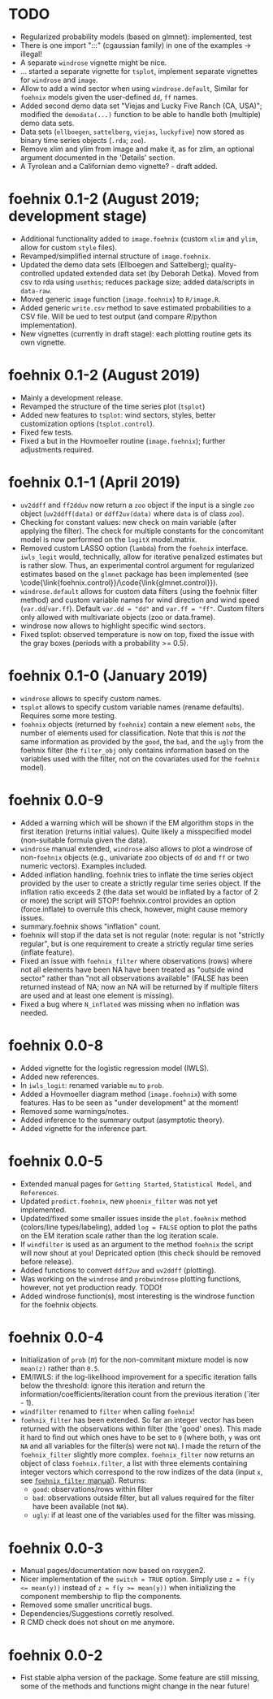 
# TODO

* Regularized probability models (based on glmnet): implemented, test
* There is one import ":::" (cgaussian family) in one of the
  examples -> illegal!
* A separate `windrose` vignette might be nice.
* ... started a separate vignette for `tsplot`, implement separate
    vignettes for `windrose` and `image`.
* Allow to add a wind sector when using `windrose.default`, 
  Similar for `foehnix` models given the user-defined `dd`, `ff`
  names.
* Added second demo data set "Viejas and Lucky Five Ranch (CA, USA)";
    modified the `demodata(...)` function to be able to handle both
    (multiple) demo data sets.
* Data sets (`ellboegen`, `sattelberg`, `viejas`, `luckyfive`) now stored
    as binary time series objects (`.rda`; `zoo`).
* Remove xlim and ylim from image and make it, as for zlim, an optional
    argument documented in the 'Details' section.
* A Tyrolean and a Californian demo vignette? - draft added.

# foehnix 0.1-2 (August 2019; development stage)

* Additional functionality added to `image.foehnix` (custom `xlim` and `ylim`,
    allow for custom `style` files).
* Revamped/simplified internal structure of `image.foehnix`.
* Updated the demo data sets (Ellboegen and Sattelberg); quality-controlled
    updated extended data set (by Deborah Detka). Moved from csv to rda
    using `usethis`; reduces package size; added data/scripts in `data-raw`.
* Moved generic `image` function (`image.foehnix`) to `R/image.R`.
* Added generic `write.csv` method to save estimated probabilities to a CSV file.
    Will be ued to test output (and compare _R_/python implementation).
* New vignettes (currently in draft stage): each plotting routine gets its own
    vignette.

# foehnix 0.1-2 (August 2019)

* Mainly a development release.
* Revamped the structure of the time series plot (`tsplot`)
* Added new features to `tsplot`: wind sectors, styles, better customization options
    (`tsplot.control`).
* Fixed few tests.
* Fixed a but in the Hovmoeller routine (`image.foehnix`); further adjustments
    required.

# foehnix 0.1-1 (April 2019)

* `uv2ddff` and `ff2dduv` now return a `zoo` object if the input
    is a single `zoo` object (`uv2ddff(data)` or `ddff2uv(data)` where `data`
    is of class `zoo`).
* Checking for constant values: new check on main variable (after applying
    the filter). The check for multiple constants for the concomitant model
    is now performed on the `logitX` model.matrix.
* Removed custom LASSO option (`lambda`) from the `foehnix` interface.
    `iwls_logit` would, technically, allow for iterative penalized
    estimates but is rather slow. Thus, an experimental control argument
    for regularized estimates based on the `glmnet` package has been
    implemented (see \code{\link{foehnix.control}}/\code{\link{glmnet.control}}).
* `windrose.default` allows for custom data filters (using the foehnix filter
    method) and custom variable names for wind direction and wind speed
    (`var.dd`/`var.ff`). Default `var.dd = "dd"` and `var.ff = "ff"`.
    Custom filters only allowed with multivariate objects (zoo or data.frame).
* windrose now allows to highlight specific wind sectors.
* Fixed tsplot: observed temperature is now on top, fixed the issue with the
    gray boxes (periods with a probability >= 0.5).

# foehnix 0.1-0 (January 2019)

* `windrose` allows to specify custom names.
* `tsplot` allows to specify custom variable names (rename defaults).
   Requires some more testing.
* `foehnix` objects (returned by `foehnix`) contain a new element
   `nobs`, the number of elements used for classification.
   Note that this is _not_ the same information as provided by
   the `good`, the `bad`, and the `ugly` from the foehnix filter
   (the `filter_obj` only contains information based on the variables
   used with the filter, not on the covariates used for the `foehnix`
   model).

# foehnix 0.0-9

* Added a warning which will be shown if the EM algorithm stops
  in the first iteration (returns initial values). Quite likely
  a misspecified model (non-suitable formula given the data).
* `windrose` manual extended, `windrose` also allows to plot a windrose
  of non-`foehnix` objects (e.g., univariate zoo objects of `dd` and `ff`
  or two numeric vectors). Examples included.
* Added inflation handling. foehnix tries to inflate the time series
  object provided by the user to create a strictly regular time series
  object. If the inflation ratio exceeds 2 (the data set would be inflated
  by a factor of 2 or more) the script will STOP! foehnix.control provides
  an option (force.inflate) to overrule this check, however, might cause
  memory issues.
* summary.foehnix shows "inflation" count.
* foehnix will stop if the data set is not regular (note: regular is not
  "strictly regular", but is one requirement to create a strictly regular
  time series (inflate feature).
* Fixed an issue with `foehnix_filter` where observations (rows) where not
  all elements have been NA have been treated as "outside wind sector"
  rather than "not all observations available" (FALSE has been returned
  instead of NA; now an NA will be returned by if multiple filters are
  used and at least one element is missing).
* Fixed a bug where `N_inflated` was missing when no inflation was needed.

# foehnix 0.0-8

* Added vignette for the logistic regression model (IWLS).
* Added new references.
* In `iwls_logit`: renamed variable `mu` to `prob`.
* Added a Hovmoeller diagram method (`image.foehnix`) with some
  features. Has to be seen as "under development" at the moment!
* Removed some warnings/notes.
* Added inference to the summary output (asymptotic theory).
* Added vignette for the inference part.

# foehnix 0.0-5

* Extended manual pages for `Getting Started`, `Statistical Model`,
  and `References`.
* Updated `predict.foehnix`, new `phoenix_filter` was not yet implemented.
* Updated/fixed some smaller issues inside the `plot.foehnix` method
  (colors/line types/labeling), added `log = FALSE` option to plot the
  paths on the EM iteration scale rather than the log iteration scale.
* If `windfilter` is used as an argument to the method `foehnix` the
  script will now shout at you! Depricated option (this check should
  be removed before release).
* Added functions to convert `ddff2uv` and `uv2ddff` (plotting).
* Was working on the `windrose` and `probwindrose` plotting functions,
  however, not yet production ready. TODO!
* Added windrose function(s), most interesting is the windrose function
  for the foehnix objects.

# foehnix 0.0-4

* Initialization of `prob` ($\pi$) for the non-commitant mixture model
  is now `mean(z)` rather than `0.5`.
* EM/IWLS: if the log-likelihood improvement for a specific iteration
  falls below the threshold: ignore this iteration and return the
  information/coefficients/iteration count from the previous iteration
  (`iter - 1).
* `windfilter` renamed to `filter` when calling `foehnix`!
* `foehnix_filter` has been extended. So far an integer vector has
  been returned with the observations within filter (the 'good' ones).
  This made it hard to find out which ones have to be set to `0` 
  (where both, `y` was ont `NA` and all variables for the filter(s)
  were not `NA`). I made the return of the `foehnix_filter` slightly
  more complex. `foehnix_filter` now returns an object of class
  `foehnix.filter`, a list with three elements containing
  integer vectors which correspond to the row indizes of the data
  (input `x`, see [`foehnix_filter` manual](reference/foehnix_filter.html)).
  Returns:
  * `good`: observations/rows within filter
  * `bad`: observations outside filter, but all values required for the
     filter have been available (not `NA`).
  * `ugly`: if at least one of the variables used for the filter was
     missing.

# foehnix 0.0-3

* Manual pages/documentation now based on roxygen2.
* Nicer implementation of the `switch = TRUE` option. Simply
  use `z = f(y <= mean(y))` instead of `z = f(y >= mean(y))`
  when initializing the component membership to flip the components.
* Removed some smaller uncritical bugs.
* Dependencies/Suggestions corretly resolved.
* R CMD check does not shout on me anymore.

# foehnix 0.0-2

* Fist stable alpha version of the package. Some feature are still missing,
  some of the methods and functions might change in the near future!
